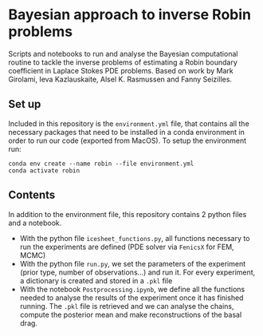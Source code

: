 # Bayesian approach to inverse Robin problems

Scripts and notebooks to run and analyse the Bayesian computational routine to tackle the inverse problems of estimating a Robin boundary coefficient in Laplace Stokes PDE problems. Based on work by Mark Girolami, Ieva Kazlauskaite, Alsel K. Rasmussen and Fanny Seizilles.

## Set up
Included in this repository is the ```environment.yml``` file, that contains all the necessary packages that need to be installed in a conda environment in order to run our code (exported from MacOS). To setup the environment run:

    conda env create --name robin --file environment.yml
    conda activate robin

## Contents
In addition to the environment file, this repository contains 2 python files and a notebook.

- With the python file ```icesheet_functions.py```, all functions necessary to run the experiments are defined (PDE solver via ```FenicsX``` for FEM, MCMC)
- With the python file ```run.py```, we set the parameters of the experiment (prior type, number of observations...) and run it. For every experiment, a dictionary is created and stored in a ```.pkl``` file
- With the notebook ```Postprocessing.ipynb```, we define all the functions needed to analyse the results of the experiment once it has finished running. The ```.pkl``` file is retrieved and we can analyse the chains, compute the posterior mean and make reconstructions of the basal drag.

